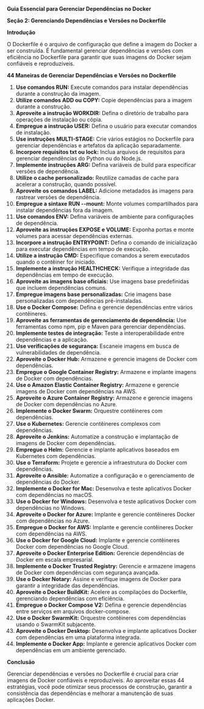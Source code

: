 **Guia Essencial para Gerenciar Dependências no Docker**

**Seção 2: Gerenciando Dependências e Versões no Dockerfile**

**Introdução**

O Dockerfile é o arquivo de configuração que define a imagem do Docker a ser construída. É fundamental gerenciar dependências e versões com eficiência no Dockerfile para garantir que suas imagens do Docker sejam confiáveis e reproduzíveis.

**44 Maneiras de Gerenciar Dependências e Versões no Dockerfile**

1. **Use comandos RUN:** Execute comandos para instalar dependências durante a construção da imagem.
2. **Utilize comandos ADD ou COPY:** Copie dependências para a imagem durante a construção.
3. **Aproveite a instrução WORKDIR:** Defina o diretório de trabalho para operações de instalação ou cópia.
4. **Empregue a instrução USER:** Defina o usuário para executar comandos de instalação.
5. **Use instruções MULTI-STAGE:** Crie vários estágios no Dockerfile para gerenciar dependências e artefatos da aplicação separadamente.
6. **Incorpore requisitos txt ou lock:** Inclua arquivos de requisitos para gerenciar dependências do Python ou do Node.js.
7. **Implemente instruções ARG:** Defina variáveis de build para especificar versões de dependência.
8. **Utilize o cache personalizado:** Reutilize camadas de cache para acelerar a construção, quando possível.
9. **Aproveite os comandos LABEL:** Adicione metadados às imagens para rastrear versões de dependência.
10. **Empregue a sintaxe RUN --mount:** Monte volumes compartilhados para instalar dependências fora da imagem.
11. **Use comandos ENV:** Defina variáveis de ambiente para configurações de dependência.
12. **Aproveite as instruções EXPOSE e VOLUME:** Exponha portas e monte volumes para acessar dependências externas.
13. **Incorpore a instrução ENTRYPOINT:** Defina o comando de inicialização para executar dependências em tempo de execução.
14. **Utilize a instrução CMD:** Especifique comandos a serem executados quando o contêiner for iniciado.
15. **Implemente a instrução HEALTHCHECK:** Verifique a integridade das dependências em tempo de execução.
16. **Aproveite as imagens base oficiais:** Use imagens base predefinidas que incluem dependências comuns.
17. **Empregue imagens base personalizadas:** Crie imagens base personalizadas com dependências pré-instaladas.
18. **Use o Docker Compose:** Defina e gerencie dependências entre vários contêineres.
19. **Aproveite as ferramentas de gerenciamento de dependência:** Use ferramentas como npm, pip e Maven para gerenciar dependências.
20. **Implemente testes de integração:** Teste a interoperabilidade entre dependências e a aplicação.
21. **Use verificações de segurança:** Escaneie imagens em busca de vulnerabilidades de dependência.
22. **Aproveite o Docker Hub:** Armazene e gerencie imagens de Docker com dependências.
23. **Empregue o Google Container Registry:** Armazene e implante imagens de Docker com dependências.
24. **Use o Amazon Elastic Container Registry:** Armazene e gerencie imagens de Docker com dependências na AWS.
25. **Aproveite o Azure Container Registry:** Armazene e gerencie imagens de Docker com dependências no Azure.
26. **Implemente o Docker Swarm:** Orquestre contêineres com dependências.
27. **Use o Kubernetes:** Gerencie contêineres complexos com dependências.
28. **Aproveite o Jenkins:** Automatize a construção e implantação de imagens de Docker com dependências.
29. **Empregue o Helm:** Gerencie e implante aplicativos baseados em Kubernetes com dependências.
30. **Use o Terraform:** Projete e gerencie a infraestrutura do Docker com dependências.
31. **Aproveite o Ansible:** Automatize a configuração e o gerenciamento de dependências do Docker.
32. **Implemente o Docker for Mac:** Desenvolva e teste aplicativos Docker com dependências no macOS.
33. **Use o Docker for Windows:** Desenvolva e teste aplicativos Docker com dependências no Windows.
34. **Aproveite o Docker for Azure:** Implante e gerencie contêineres Docker com dependências no Azure.
35. **Empregue o Docker for AWS:** Implante e gerencie contêineres Docker com dependências na AWS.
36. **Use o Docker for Google Cloud:** Implante e gerencie contêineres Docker com dependências no Google Cloud.
37. **Aproveite o Docker Enterprise Edition:** Gerencie dependências de Docker em escala empresarial.
38. **Implemente o Docker Trusted Registry:** Gerencie e armazene imagens de Docker com dependências com segurança avançada.
39. **Use o Docker Notary:** Assine e verifique imagens de Docker para garantir a integridade das dependências.
40. **Aproveite o Docker BuildKit:** Acelere as compilações do Dockerfile, gerenciando dependências com eficiência.
41. **Empregue o Docker Compose V2:** Defina e gerencie dependências entre serviços em arquivos docker-compose.
42. **Use o Docker SwarmKit:** Orquestre contêineres com dependências usando o SwarmKit subjacente.
43. **Aproveite o Docker Desktop:** Desenvolva e implante aplicativos Docker com dependências em uma plataforma integrada.
44. **Implemente o Docker App:** Implante e gerencie aplicativos Docker com dependências em um ambiente gerenciado.

**Conclusão**

Gerenciar dependências e versões no Dockerfile é crucial para criar imagens de Docker confiáveis e reproduzíveis. Ao aproveitar essas 44 estratégias, você pode otimizar seus processos de construção, garantir a consistência das dependências e melhorar a manutenção de suas aplicações Docker.